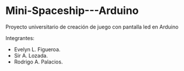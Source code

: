 # Mini-Spaceship---Arduino
Proyecto universitario de creación de juego con pantalla led en Arduino

Integrantes:
- Evelyn L. Figueroa.
- Sir A. Lozada.
- Rodrigo A. Palacios.
